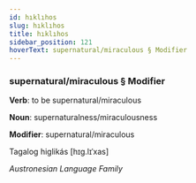 ```yaml
---
id: hıklıhos
slug: hıklıhos
title: hıklıhos
sidebar_position: 121
hoverText: supernatural/miraculous § Modifier
---
```


### supernatural/miraculous § Modifier

**Verb**: to be supernatural/miraculous

**Noun**: supernaturalness/miraculousness

**Modifier**: supernatural/miraculous

Tagalog higlikás [hɪɡ.lɪˈxas]

*Austronesian Language Family*